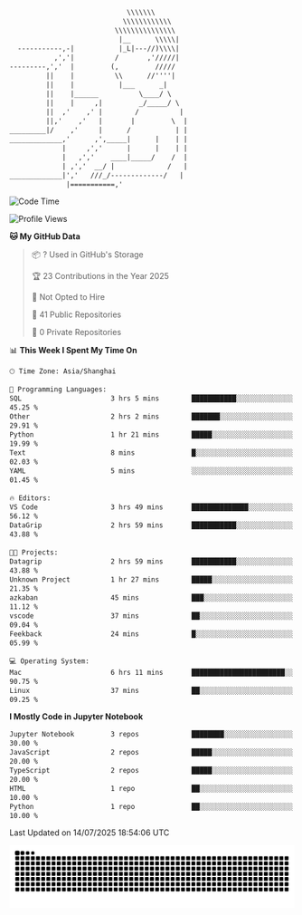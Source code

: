 ```
                             \\\\\\\
                            \\\\\\\\\\\\
                          \\\\\\\\\\\\\\\
                           |__      \\\\\|
  -----------,-|           |_L|---//)\\\\|
           ,','|          /       ,'/////|
---------,','  |         (,         /////
         ||    |          \\      //''''|
         ||    |           |___      _|
         ||    |______          \____/ \
         ||    |     ,|         _/_____/ \
         ||  ,'    ,' |        /          |
         ||,'    ,'   |       |         \  |
_________|/    ,'     |      /           | |
_____________,'      ,',_____|      |    | |
             |     ,','      |      |    | |
             |   ,','    ____|_____/    /  |
             | ,','  __/ |             /   |
_____________|','   ///_/-------------/   |
              |===========,'
```

<!--START_SECTION:waka-->
![Code Time](http://img.shields.io/badge/Code%20Time-60%20hrs%2017%20mins-blue)

![Profile Views](http://img.shields.io/badge/Profile%20Views-0-blue)

**🐱 My GitHub Data** 

> 📦 ? Used in GitHub's Storage 
 > 
> 🏆 23 Contributions in the Year 2025
 > 
> 🚫 Not Opted to Hire
 > 
> 📜 41 Public Repositories 
 > 
> 🔑 0 Private Repositories 
 > 
📊 **This Week I Spent My Time On** 

```text
🕑︎ Time Zone: Asia/Shanghai

💬 Programming Languages: 
SQL                      3 hrs 5 mins        ███████████░░░░░░░░░░░░░░   45.25 % 
Other                    2 hrs 2 mins        ███████░░░░░░░░░░░░░░░░░░   29.91 % 
Python                   1 hr 21 mins        █████░░░░░░░░░░░░░░░░░░░░   19.99 % 
Text                     8 mins              █░░░░░░░░░░░░░░░░░░░░░░░░   02.03 % 
YAML                     5 mins              ░░░░░░░░░░░░░░░░░░░░░░░░░   01.45 % 

🔥 Editors: 
VS Code                  3 hrs 49 mins       ██████████████░░░░░░░░░░░   56.12 % 
DataGrip                 2 hrs 59 mins       ███████████░░░░░░░░░░░░░░   43.88 % 

🐱‍💻 Projects: 
Datagrip                 2 hrs 59 mins       ███████████░░░░░░░░░░░░░░   43.88 % 
Unknown Project          1 hr 27 mins        █████░░░░░░░░░░░░░░░░░░░░   21.35 % 
azkaban                  45 mins             ███░░░░░░░░░░░░░░░░░░░░░░   11.12 % 
vscode                   37 mins             ██░░░░░░░░░░░░░░░░░░░░░░░   09.04 % 
Feekback                 24 mins             █░░░░░░░░░░░░░░░░░░░░░░░░   05.99 % 

💻 Operating System: 
Mac                      6 hrs 11 mins       ███████████████████████░░   90.75 % 
Linux                    37 mins             ██░░░░░░░░░░░░░░░░░░░░░░░   09.25 % 
```

**I Mostly Code in Jupyter Notebook** 

```text
Jupyter Notebook         3 repos             ████████░░░░░░░░░░░░░░░░░   30.00 % 
JavaScript               2 repos             █████░░░░░░░░░░░░░░░░░░░░   20.00 % 
TypeScript               2 repos             █████░░░░░░░░░░░░░░░░░░░░   20.00 % 
HTML                     1 repo              ██░░░░░░░░░░░░░░░░░░░░░░░   10.00 % 
Python                   1 repo              ██░░░░░░░░░░░░░░░░░░░░░░░   10.00 % 
```




 Last Updated on 14/07/2025 18:54:06 UTC
<!--END_SECTION:waka-->

<picture>
  <source media="(prefers-color-scheme: dark)" srcset="https://raw.githubusercontent.com/yuemanly/yuemanly/output/github-contribution-grid-snake-dark.svg" />
  <source media="(prefers-color-scheme: light)" srcset="https://raw.githubusercontent.com/yuemanly/yuemanly/output/github-contribution-grid-snake.svg" />
  <img alt="github-snake" src="https://raw.githubusercontent.com/yuemanly/yuemanly/output/github-contribution-grid-snake.svg" />
</picture>
<!--
**yuemanly/yuemanly** is a ✨ _special_ ✨ repository because its `README.md` (this file) appears on your GitHub profile.

Here are some ideas to get you started:

- 🔭 I’m currently working on ...
- 🌱 I’m currently learning ...
- 👯 I’m looking to collaborate on ...
- 🤔 I’m looking for help with ...
- 💬 Ask me about ...
- 📫 How to reach me: ...
- 😄 Pronouns: ...
- ⚡ Fun fact: ...
-->

